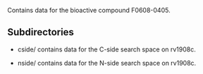 Contains data for the bioactive compound F0608-0405.

## Subdirectories

- cside/ contains data for the C-side search space on rv1908c.

- nside/ contains data for the N-side search space on rv1908c.


